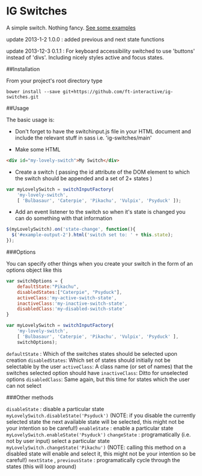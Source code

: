 IG Switches
===========

A simple switch. Nothing fancy. [See some examples](http://ft-interactive.github.io/ig-switches/)

update 2013-1-2 1.0.0 : added previous and next state functions

update 2013-12-3 0.1.1 : For keyboard accessibility switched to use 'buttons' instead of 'divs'. Including nicely styles active and focus states.

##Installation

From your project's root directory type

```bower install --save git+https://github.com/ft-interactive/ig-switches.git```

##Usage

The basic usage is: 

* Don't forget to have the switchinput.js file in your HTML document and include the relevant stuff in sass i.e. 'ig-switches/main'

* Make some HTML

```html
<div id="my-lovely-switch">My Switch</div>
```

* Create a switch ( passing the id attribute of the DOM element to which the switch should be appended and a set of 2+ states )

```javascript
var myLovelySwitch = switchInputFactory(
	'my-lovely-switch', 
	[ 'Bulbasaur', 'Caterpie', 'Pikachu', 'Vulpix', 'Psyduck' ]);
```

* Add an event listener to the switch so when it's state is changed you can do something with that information

```javascript
$(myLovelySwitch).on('state-change', function(){
  $('#example-output-2').html('switch set to: ' + this.state);
});
```

###Options

You can specify other things when you create your switch in the form of an options object like this
```javascript
var switchOptions = {
	defaultState:"Pikachu",
	disabledStates:["Caterpie", "Psyduck"],
	activeClass:'my-active-switch-state',
	inactiveClass:'my-inactive-switch-state',
	disabledClass:'my-disabled-switch-state'
}

var myLovelySwitch = switchInputFactory(
	'my-lovely-switch', 
	[ 'Bulbasaur', 'Caterpie', 'Pikachu', 'Vulpix', 'Psyduck' ],
	switchOptions);

```

```defaultState``` : Which of the switches states should be selected upon creation
```disabledStates```: Which set of states should initially not be selectable by the user
```activeClass```: A class name (or set of names) that the switches selected option should have
```inactiveClass```: Ditto for unselected options
```disabledClass```: Same again, but this time for states which the user can not select

###Other methods

```disableState``` : disable a particular state ```myLovelySwitch.disableState('Psyduck')``` (NOTE: if you disable the currently selected state the next available state will be selected, this might not be your intention so be careful!)
```enableState``` : enable a particular state ```myLovelySwitch.enableState('Psyduck')```
```changeState``` : programatically (i.e. not by user input) select a particular state ```myLovelySwitch.changeState('Pikachu')``` (NOTE: calling this method on a disabled state will enable and select it, this might not be your intention so be careful!)
```nextState``` , ```previousState``` : programatically cycle through the states (this will loop around)